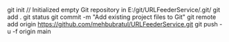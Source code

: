 git init
// Initialized empty Git repository in E:/git/URLFeederService/.git/
git add .
git status
git commit -m "Add existing project files to Git"
git remote add origin https://github.com/mehbubratul/URLFeederService.git
git push -u -f origin main